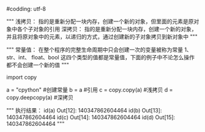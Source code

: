 #codding: utf-8

"""
浅拷贝： 指的是重新分配一块内存，创建一个新的对象，但里面的元素是原对象中各个子对象的引用
深拷贝： 指的是重新分配一块内存，创建一个新的对象，并且将原对象中的元素，以递归的方式，通过创建新的子对象拷贝到新对象中
"""

"""
常量值： 在整个程序的完整生命周期中只会创建一次的变量被称为常量
    1、str、int、 float、bool 这四个类型的值都是常量值，下面的例子中不论怎么操作都不会创建一个新的值
"""

import copy

a = "cpython"      #创建常量
b = a              #引用
c = copy.copy(a)     #浅拷贝
d = copy.deepcopy(a)   #深拷贝

"""
执行结果：
id(a)
Out[12]: 140347862604464
id(b)
Out[13]: 140347862604464
id(c)
Out[14]: 140347862604464
id(d)
Out[15]: 140347862604464
"""
